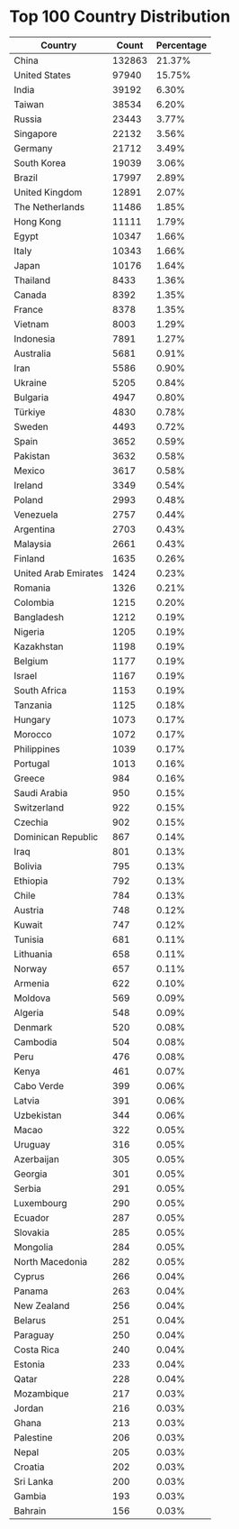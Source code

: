 # Top 100 Country Distribution
| Country | Count | Percentage |
|----|----|----|
| China | 132863 | 21.37% |
| United States | 97940 | 15.75% |
| India | 39192 | 6.30% |
| Taiwan | 38534 | 6.20% |
| Russia | 23443 | 3.77% |
| Singapore | 22132 | 3.56% |
| Germany | 21712 | 3.49% |
| South Korea | 19039 | 3.06% |
| Brazil | 17997 | 2.89% |
| United Kingdom | 12891 | 2.07% |
| The Netherlands | 11486 | 1.85% |
| Hong Kong | 11111 | 1.79% |
| Egypt | 10347 | 1.66% |
| Italy | 10343 | 1.66% |
| Japan | 10176 | 1.64% |
| Thailand | 8433 | 1.36% |
| Canada | 8392 | 1.35% |
| France | 8378 | 1.35% |
| Vietnam | 8003 | 1.29% |
| Indonesia | 7891 | 1.27% |
| Australia | 5681 | 0.91% |
| Iran | 5586 | 0.90% |
| Ukraine | 5205 | 0.84% |
| Bulgaria | 4947 | 0.80% |
| Türkiye | 4830 | 0.78% |
| Sweden | 4493 | 0.72% |
| Spain | 3652 | 0.59% |
| Pakistan | 3632 | 0.58% |
| Mexico | 3617 | 0.58% |
| Ireland | 3349 | 0.54% |
| Poland | 2993 | 0.48% |
| Venezuela | 2757 | 0.44% |
| Argentina | 2703 | 0.43% |
| Malaysia | 2661 | 0.43% |
| Finland | 1635 | 0.26% |
| United Arab Emirates | 1424 | 0.23% |
| Romania | 1326 | 0.21% |
| Colombia | 1215 | 0.20% |
| Bangladesh | 1212 | 0.19% |
| Nigeria | 1205 | 0.19% |
| Kazakhstan | 1198 | 0.19% |
| Belgium | 1177 | 0.19% |
| Israel | 1167 | 0.19% |
| South Africa | 1153 | 0.19% |
| Tanzania | 1125 | 0.18% |
| Hungary | 1073 | 0.17% |
| Morocco | 1072 | 0.17% |
| Philippines | 1039 | 0.17% |
| Portugal | 1013 | 0.16% |
| Greece | 984 | 0.16% |
| Saudi Arabia | 950 | 0.15% |
| Switzerland | 922 | 0.15% |
| Czechia | 902 | 0.15% |
| Dominican Republic | 867 | 0.14% |
| Iraq | 801 | 0.13% |
| Bolivia | 795 | 0.13% |
| Ethiopia | 792 | 0.13% |
| Chile | 784 | 0.13% |
| Austria | 748 | 0.12% |
| Kuwait | 747 | 0.12% |
| Tunisia | 681 | 0.11% |
| Lithuania | 658 | 0.11% |
| Norway | 657 | 0.11% |
| Armenia | 622 | 0.10% |
| Moldova | 569 | 0.09% |
| Algeria | 548 | 0.09% |
| Denmark | 520 | 0.08% |
| Cambodia | 504 | 0.08% |
| Peru | 476 | 0.08% |
| Kenya | 461 | 0.07% |
| Cabo Verde | 399 | 0.06% |
| Latvia | 391 | 0.06% |
| Uzbekistan | 344 | 0.06% |
| Macao | 322 | 0.05% |
| Uruguay | 316 | 0.05% |
| Azerbaijan | 305 | 0.05% |
| Georgia | 301 | 0.05% |
| Serbia | 291 | 0.05% |
| Luxembourg | 290 | 0.05% |
| Ecuador | 287 | 0.05% |
| Slovakia | 285 | 0.05% |
| Mongolia | 284 | 0.05% |
| North Macedonia | 282 | 0.05% |
| Cyprus | 266 | 0.04% |
| Panama | 263 | 0.04% |
| New Zealand | 256 | 0.04% |
| Belarus | 251 | 0.04% |
| Paraguay | 250 | 0.04% |
| Costa Rica | 240 | 0.04% |
| Estonia | 233 | 0.04% |
| Qatar | 228 | 0.04% |
| Mozambique | 217 | 0.03% |
| Jordan | 216 | 0.03% |
| Ghana | 213 | 0.03% |
| Palestine | 206 | 0.03% |
| Nepal | 205 | 0.03% |
| Croatia | 202 | 0.03% |
| Sri Lanka | 200 | 0.03% |
| Gambia | 193 | 0.03% |
| Bahrain | 156 | 0.03% |

